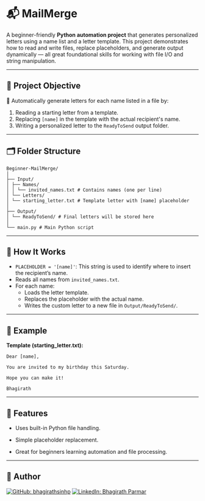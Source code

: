 # 📬 MailMerge

A beginner-friendly **Python automation project** that generates personalized letters using a name list and a letter template. This project demonstrates how to read and write files, replace placeholders, and generate output dynamically — all great foundational skills for working with file I/O and string manipulation.

---

## 📌 Project Objective

🔧 Automatically generate letters for each name listed in a file by:

1. Reading a starting letter from a template.
2. Replacing `[name]` in the template with the actual recipient's name.
3. Writing a personalized letter to the `ReadyToSend` output folder.

---

## 🗂️ Folder Structure
    Beginner-MailMerge/
    │
    ├── Input/
    │ ├── Names/
    │ │ └── invited_names.txt # Contains names (one per line)
    │ └── Letters/
    │ └── starting_letter.txt # Template letter with [name] placeholder
    │
    ├── Output/
    │ └── ReadyToSend/ # Final letters will be stored here
    │
    └── main.py # Main Python script

---

## 🧠 How It Works

- `PLACEHOLDER = '[name]'`: This string is used to identify where to insert the recipient’s name.
- Reads all names from `invited_names.txt`.
- For each name:
  - Loads the letter template.
  - Replaces the placeholder with the actual name.
  - Writes the custom letter to a new file in `Output/ReadyToSend/`.

---

## 📝 Example

**Template (starting_letter.txt):**

    Dear [name],
    
    You are invited to my birthday this Saturday.
    
    Hope you can make it!
    
    Bhagirath

---

## 🚀 Features

- Uses built-in Python file handling.

- Simple placeholder replacement.

- Great for beginners learning automation and file processing.

---

## 👤 Author

[![GitHub: bhagirathsinhp](https://img.shields.io/github/followers/bhagirathsinhp?label=Follow&style=social)](https://github.com/bhagirathsinhp)
[![LinkedIn: Bhagirath Parmar](https://img.shields.io/badge/-Bhagirath%20Parmar-blue?style=flat-square&logo=Linkedin&logoColor=white&link=https://www.linkedin.com/in/bhagirath-parmar-385865269/)](https://www.linkedin.com/in/bhagirath-parmar-385865269/)




